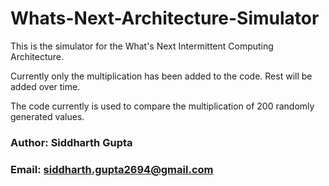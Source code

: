 # Whats-Next-Architecture-Simulator
This is the simulator for the What's Next Intermittent Computing Architecture.

Currently only the multiplication has been added to the code. Rest will be added over time.

The code currently is used to compare the multiplication of 200 randomly generated values.

### Author:  Siddharth Gupta
### Email:   siddharth.gupta2694@gmail.com

